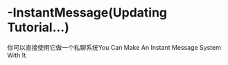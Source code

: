 # -InstantMessage(Updating Tutorial...)
你可以直接使用它做一个私聊系统You Can Make An Instant Message System With It.
